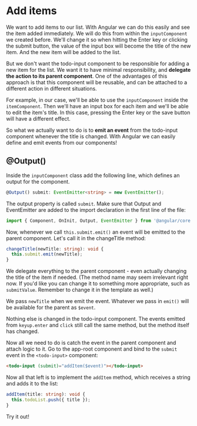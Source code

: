 # Add items

We want to add items to our list. With Angular we can do this easily and see the item added immediately. We will do this from within the `inputComponent` we created before. We'll change it so when hitting the Enter key or clicking the submit button, the value of the input box will become the title of the new item. And the new item will be added to the list.

But we don't want the todo-input component to be responsible for adding a new item for the list. We want it to have minimal responsibility, and **delegate the action to its parent component**. One of the advantages of this approach is that this component will be reusable, and can be attached to a different action in different situations. 

For example, in our case, we'll be able to use the `inputComponent` inside the `itemComponent`. Then we'll have an input box for each item and we'll be able to edit the item's title. In this case, pressing the Enter key or the save button will have a different effect.

So what we actually want to do is to **emit an event** from the todo-input component whenever the title is changed. With Angular we can easily define and emit events from our components!

## @Output()

Inside the `inputComponent` class add the following line, which defines an output for the component.

```ts
@Output() submit: EventEmitter<string> = new EventEmitter();
```

The output property is called `submit`. Make sure that Output and EventEmitter are added to the import declaration in the first line of the file: 

```ts
import { Component, OnInit, Output, EventEmitter } from '@angular/core';
```

Now, whenever we call `this.submit.emit()` an event will be emitted to the parent component. Let's call it in the changeTitle method:

```ts
changeTitle(newTitle: string): void {
  this.submit.emit(newTitle);
}
```

We delegate everything to the parent component - even actually changing the title of the item if needed. \(The method name may seem irrelevant right now. If you'd like you can change it to something more appropriate, such as `submitValue`. Remember to change it in the template as well.\)

We pass `newTitle` when we emit the event. Whatever we pass in `emit()` will be available for the parent as `$event`.

Nothing else is changed in the todo-input component. The events emitted from `keyup.enter` and `click` still call the same method, but the method itself has changed.

Now all we need to do is catch the event in the parent component and attach logic to it. Go to the app-root component and bind to the `submit` event in the `<todo-input>` component:

```html
<todo-input (submit)="addItem($event)"></todo-input>
```

Now all that left is to implement the `addItem` method, which receives a string and adds it to the list:

```ts
addItem(title: string): void {    
  this.todoList.push({ title });
}
```

Try it out!

